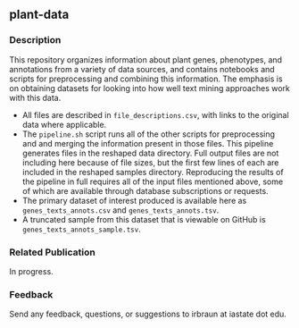 ## plant-data

### Description

This repository organizes information about plant genes, phenotypes, and annotations from a variety of data sources, and contains notebooks and scripts for preprocessing and combining this information. The emphasis is on obtaining datasets for looking into how well text mining approaches work with this data.

* All files are described in `file_descriptions.csv`, with links to the original data where applicable.
* The `pipeline.sh` script runs all of the other scripts for preprocessing and and merging the information present in those files. This pipeline generates files in the reshaped data directory. Full output files are not including here because of file sizes, but the first few lines of each are included in the reshaped samples directory. Reproducing the results of the pipeline in full requires all of the input files mentioned above, some of which are available through database subscriptions or requests. 
* The primary dataset of interest produced is available here as `genes_texts_annots.csv` and `genes_texts_annots.tsv`.
* A truncated sample from this dataset that is viewable on GitHub is `genes_texts_annots_sample.tsv`.

### Related Publication

In progress.

### Feedback
Send any feedback, questions, or suggestions to irbraun at iastate dot edu.
